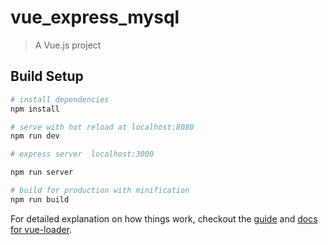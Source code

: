 # vue_express_mysql

> A Vue.js project

## Build Setup

``` bash
# install dependencies
npm install

# serve with hot reload at localhost:8080
npm run dev

# express server  localhost:3000

npm run server

# build for production with minification
npm run build
```

For detailed explanation on how things work, checkout the [guide](http://vuejs-templates.github.io/webpack/) and [docs for vue-loader](http://vuejs.github.io/vue-loader).
